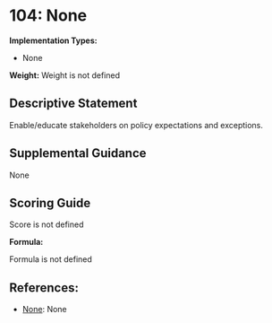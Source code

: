 # 104: None

**Implementation Types:**

- None

**Weight:** Weight is not defined

## Descriptive Statement

Enable/educate stakeholders on policy expectations and exceptions.

## Supplemental Guidance

None

## Scoring Guide

Score is not defined

**Formula:**

Formula is not defined

## References:

- [None](None): None
